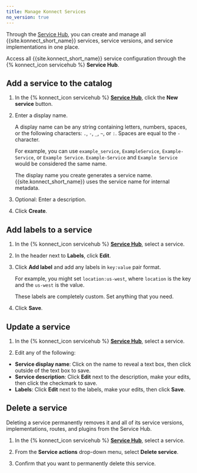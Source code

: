 ```yaml
---
title: Manage Konnect Services
no_version: true
---
```


Through the [Service Hub](https://cloud.konghq.com/servicehub/), you can
create and manage all {{site.konnect_short_name}} services, service versions, and service
implementations in one place.

Access all {{site.konnect_short_name}} service configuration through the {% konnect_icon servicehub %}
**Service Hub**.

## Add a service to the catalog

1. In the {% konnect_icon servicehub %} [**Service Hub**](https://cloud.konghq.com/servicehub), click the **New service** button.

1. Enter a display name.

    A display name can be any string containing letters, numbers, spaces, or the following
    characters: `.`, `-`, `_`, `~`, or `:`. Spaces are equal to the `-` character.

    For example, you can use `example_service`, `ExampleService`, `Example-Service`, or `Example Service`.
    `Example-Service` and `Example Service` would be considered the same name.

    The display name you create generates a service name. {{site.konnect_short_name}}
    uses the service name for internal metadata.

1. Optional: Enter a description.

1. Click **Create**.

## Add labels to a service

1. In the {% konnect_icon servicehub %} [**Service Hub**](https://cloud.konghq.com/servicehub), select a service.

1. In the header next to **Labels**, click **Edit**.

1. Click **Add label** and add any labels in `key:value` pair format.

    For example, you might set `location:us-west`, where `location` is the key
    and the `us-west` is the value.

    These labels are completely custom. Set anything that you need.

1. Click **Save**.

## Update a service

1. In the {% konnect_icon servicehub %} [**Service Hub**](https://cloud.konghq.com/servicehub), select a service.

1. Edit any of the following:
  * **Service display name**: Click on the name to reveal a text box, then click outside of the text box to save.
  * **Service description**: Click **Edit** next to the description, make your edits, then click the checkmark to save.
  * **Labels**: Click **Edit** next to the labels, make your edits, then click **Save**.

<!-- SHARING IS NOT YET AVAILABLE
## Share a service

If you have a Service Admin or Organization Admin role, you can share any
service that you have access to.

For more information, see [Manage Teams, Roles, and Users](/konnect/org-management/teams-and-roles/#entity-and-role-sharing).

1. In the {% konnect_icon servicehub %} [**Service Hub**](https://cloud.konghq.com/servicehub), select a service from the list.

1. Click **Share service**.

1. Select a user or team to share the service with.

1. Select a role to grant to the user or team.

1. Click **Share service** to save.
-->

## Delete a service

Deleting a service permanently removes it and all of its service versions, implementations, routes, and plugins from the Service Hub.

1. In the {% konnect_icon servicehub %} [**Service Hub**](https://cloud.konghq.com/servicehub), select a service.

1. From the **Service actions** drop-down menu, select **Delete service**.

1. Confirm that you want to permanently delete this service.
